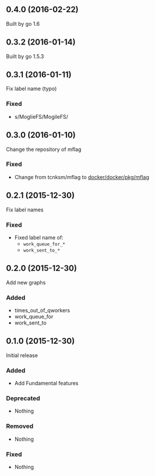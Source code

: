 0.4.0 (2016-02-22)
---

Built by go 1.6

0.3.2 (2016-01-14)
---

Built by go 1.5.3

0.3.1 (2016-01-11)
---

Fix label name (typo)

### Fixed

- s/MoglieFS/MogileFS/

0.3.0 (2016-01-10)
---

Change the repository of mflag

### Fixed

- Change from tcnksm/mflag to [docker/docker/pkg/mflag](https://github.com/docker/docker/tree/master/pkg/mflag)

0.2.1 (2015-12-30)
---

Fix label names

### Fixed

- Fixed label name of:
  - `work_queue_for_*`
  - `work_sent_to_*`

0.2.0 (2015-12-30)
---

Add new graphs

### Added

- times\_out\_of\_qworkers
- work\_queue\_for
- work\_sent\_to

0.1.0 (2015-12-30)
---

Initial release

### Added

- Add Fundamental features

### Deprecated

- Nothing

### Removed

- Nothing

### Fixed

- Nothing
